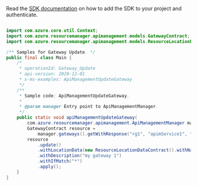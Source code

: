 Read the [SDK documentation](https://github.com/Azure/azure-sdk-for-java/blob/azure-resourcemanager-apimanagement_1.0.0-beta.2/sdk/apimanagement/azure-resourcemanager-apimanagement/README.md) on how to add the SDK to your project and authenticate.

```java

import com.azure.core.util.Context;
import com.azure.resourcemanager.apimanagement.models.GatewayContract;
import com.azure.resourcemanager.apimanagement.models.ResourceLocationDataContract;

/** Samples for Gateway Update. */
public final class Main {
    /*
     * operationId: Gateway_Update
     * api-version: 2020-12-01
     * x-ms-examples: ApiManagementUpdateGateway
     */
    /**
     * Sample code: ApiManagementUpdateGateway.
     *
     * @param manager Entry point to ApiManagementManager.
     */
    public static void apiManagementUpdateGateway(
        com.azure.resourcemanager.apimanagement.ApiManagementManager manager) {
        GatewayContract resource =
            manager.gateways().getWithResponse("rg1", "apimService1", "gw1", Context.NONE).getValue();
        resource
            .update()
            .withLocationData(new ResourceLocationDataContract().withName("my location"))
            .withDescription("my gateway 1")
            .withIfMatch("*")
            .apply();
    }
}
```

